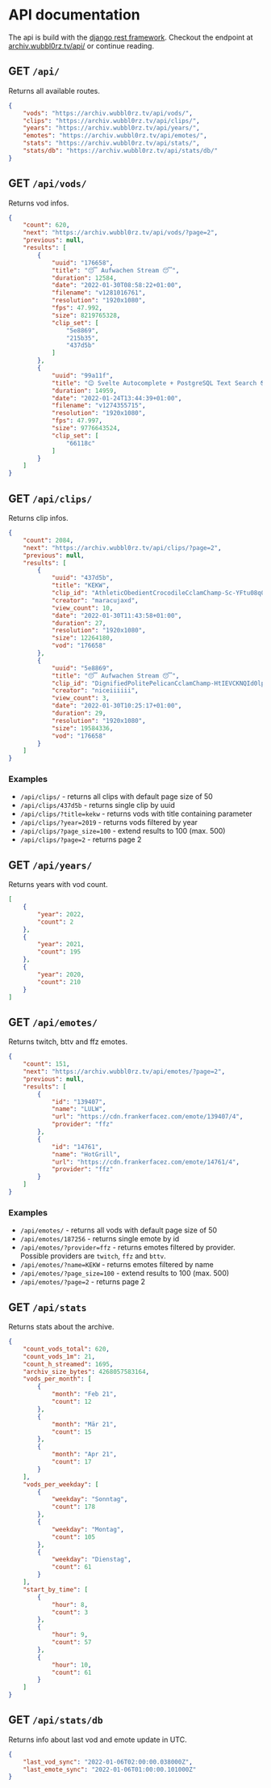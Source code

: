 # API documentation

The api is build with the [django rest framework](https://www.django-rest-framework.org/). Checkout the endpoint at [archiv.wubbl0rz.tv/api/](https://archiv.wubbl0rz.tv/api/) or continue reading.

## GET `/api/`

Returns all available routes.

```json
{
    "vods": "https://archiv.wubbl0rz.tv/api/vods/",
    "clips": "https://archiv.wubbl0rz.tv/api/clips/",
    "years": "https://archiv.wubbl0rz.tv/api/years/",
    "emotes": "https://archiv.wubbl0rz.tv/api/emotes/",
    "stats": "https://archiv.wubbl0rz.tv/api/stats/",
    "stats/db": "https://archiv.wubbl0rz.tv/api/stats/db/"
}
```

## GET `/api/vods/`

Returns vod infos.

```json
{
    "count": 620,
    "next": "https://archiv.wubbl0rz.tv/api/vods/?page=2",
    "previous": null,
    "results": [
        {
            "uuid": "176658",
            "title": "😴 Aufwachen Stream 😴",
            "duration": 12584,
            "date": "2022-01-30T08:58:22+01:00",
            "filename": "v1281016761",
            "resolution": "1920x1080",
            "fps": 47.992,
            "size": 8219765328,
            "clip_set": [
                "5e8869",
                "215b35",
                "437d5b"
            ]
        },
        {
            "uuid": "99a11f",
            "title": "😊 Svelte Autocomplete + PostgreSQL Text Search 😎🔍 | C# / JS",
            "duration": 14959,
            "date": "2022-01-24T13:44:39+01:00",
            "filename": "v1274355715",
            "resolution": "1920x1080",
            "fps": 47.997,
            "size": 9776643524,
            "clip_set": [
                "66118c"
            ]
        }
    ]
}
```

## GET `/api/clips/`

Returns clip infos.

```json
{
    "count": 2084,
    "next": "https://archiv.wubbl0rz.tv/api/clips/?page=2",
    "previous": null,
    "results": [
        {
            "uuid": "437d5b",
            "title": "KEKW",
            "clip_id": "AthleticObedientCrocodileCclamChamp-Sc-YFtu08q0BNApT",
            "creator": "maracujaxd",
            "view_count": 10,
            "date": "2022-01-30T11:43:58+01:00",
            "duration": 27,
            "resolution": "1920x1080",
            "size": 12264180,
            "vod": "176658"
        },
        {
            "uuid": "5e8869",
            "title": "😴 Aufwachen Stream 😴",
            "clip_id": "DignifiedPolitePelicanCclamChamp-HtIEVCKNQId0lpq7",
            "creator": "niceiiiiii",
            "view_count": 3,
            "date": "2022-01-30T10:25:17+01:00",
            "duration": 29,
            "resolution": "1920x1080",
            "size": 19584336,
            "vod": "176658"
        }
    ]
}
```
### Examples

* `/api/clips/` - returns all clips with default page size of 50
* `/api/clips/437d5b` - returns single clip by uuid
* `/api/clips/?title=kekw` - returns vods with title containing parameter
* `/api/clips/?year=2019` - returns vods filtered by year
* `/api/clips/?page_size=100` - extend results to 100 (max. 500)
* `/api/clips/?page=2` - returns page 2

## GET `/api/years/`

Returns years with vod count.

```json
[
    {
        "year": 2022,
        "count": 2
    },
    {
        "year": 2021,
        "count": 195
    },
    {
        "year": 2020,
        "count": 210
    }
]
```

## GET `/api/emotes/`

Returns twitch, bttv and ffz emotes.

```json
{
    "count": 151,
    "next": "https://archiv.wubbl0rz.tv/api/emotes/?page=2",
    "previous": null,
    "results": [
        {
            "id": "139407",
            "name": "LULW",
            "url": "https://cdn.frankerfacez.com/emote/139407/4",
            "provider": "ffz"
        },
        {
            "id": "14761",
            "name": "HotGrill",
            "url": "https://cdn.frankerfacez.com/emote/14761/4",
            "provider": "ffz"
        }
    ]
}
```

### Examples

* `/api/emotes/` - returns all vods with default page size of 50
* `/api/emotes/187256` - returns single emote by id
* `/api/emotes/?provider=ffz` - returns emotes filtered by provider. Possible providers are `twitch`, `ffz` and `bttv`.
* `/api/emotes/?name=KEKW` - returns emotes filtered by name
* `/api/emotes/?page_size=100` - extend results to 100 (max. 500)
* `/api/emotes/?page=2` - returns page 2

## GET `/api/stats`

Returns stats about the archive.

```json
{
    "count_vods_total": 620,
    "count_vods_1m": 21,
    "count_h_streamed": 1695,
    "archiv_size_bytes": 4268057583164,
    "vods_per_month": [
        {
            "month": "Feb 21",
            "count": 12
        },
        {
            "month": "Mär 21",
            "count": 15
        },
        {
            "month": "Apr 21",
            "count": 17
        }
    ],
    "vods_per_weekday": [
        {
            "weekday": "Sonntag",
            "count": 178
        },
        {
            "weekday": "Montag",
            "count": 105
        },
        {
            "weekday": "Dienstag",
            "count": 61
        }
    ],
    "start_by_time": [
        {
            "hour": 8,
            "count": 3
        },
        {
            "hour": 9,
            "count": 57
        },
        {
            "hour": 10,
            "count": 61
        }
    ]
}
```

## GET `/api/stats/db`

Returns info about last vod and emote update in UTC.

```json
{
    "last_vod_sync": "2022-01-06T02:00:00.038000Z",
    "last_emote_sync": "2022-01-06T01:00:00.101000Z"
}
```
